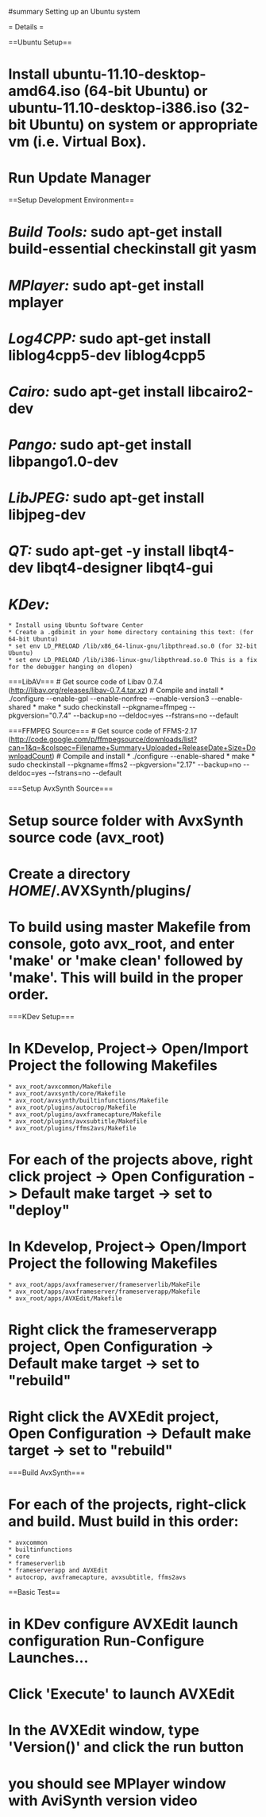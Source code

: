 #summary Setting up an Ubuntu system


= Details =

==Ubuntu Setup==
  # Install ubuntu-11.10-desktop-amd64.iso (64-bit Ubuntu) or ubuntu-11.10-desktop-i386.iso (32-bit Ubuntu) on system or appropriate vm (i.e. Virtual Box).
  # Run Update Manager

==Setup Development Environment==

  # *Build Tools:* sudo apt-get install build-essential checkinstall git yasm
  # *MPlayer:* sudo apt-get install  mplayer
  # *Log4CPP:* sudo apt-get install liblog4cpp5-dev liblog4cpp5
  # *Cairo:* sudo apt-get install libcairo2-dev
  # *Pango:* sudo apt-get install libpango1.0-dev
  # *LibJPEG:* sudo apt-get install libjpeg-dev
  # *QT:* sudo apt-get -y install libqt4-dev libqt4-designer libqt4-gui
  # *KDev:*
    * Install using Ubuntu Software Center
    * Create a .gdbinit in your home directory containing this text: (for 64-bit Ubuntu)
    * set env LD_PRELOAD /lib/x86_64-linux-gnu/libpthread.so.0 (for 32-bit Ubuntu)
    * set env LD_PRELOAD /lib/i386-linux-gnu/libpthread.so.0 This is a fix for the debugger hanging on dlopen)

===LibAV===
    # Get source code of Libav 0.7.4 (http://libav.org/releases/libav-0.7.4.tar.xz)
    # Compile and install
      * ./configure --enable-gpl --enable-nonfree --enable-version3 --enable-shared
      * make
      * sudo checkinstall --pkgname=ffmpeg --pkgversion="0.7.4" --backup=no --deldoc=yes --fstrans=no --default

===FFMPEG Source===
    # Get source code of FFMS-2.17 (http://code.google.com/p/ffmpegsource/downloads/list?can=1&q=&colspec=Filename+Summary+Uploaded+ReleaseDate+Size+DownloadCount)
    # Compile and install
      * ./configure --enable-shared
      * make
      * sudo checkinstall --pkgname=ffms2 --pkgversion="2.17" --backup=no --deldoc=yes --fstrans=no --default

===Setup AvxSynth Source===
  # Setup source folder with AvxSynth source code (avx_root)
  # Create a directory $HOME$/.AVXSynth/plugins/
  # To build using master Makefile from console, goto avx_root, and enter 'make' or 'make clean' followed by 'make'.  This will build in the proper order.
===KDev Setup===
  # In KDevelop, Project-> Open/Import Project the following Makefiles
    * avx_root/avxcommon/Makefile
    * avx_root/avxsynth/core/Makefile
    * avx_root/avxsynth/builtinfunctions/Makefile
    * avx_root/plugins/autocrop/Makefile
    * avx_root/plugins/avxframecapture/Makefile
    * avx_root/plugins/avxsubtitle/Makefile
    * avx_root/plugins/ffms2avs/Makefile
  # For each of the projects above, right click project -> Open Configuration -> Default make target -> set to "deploy"
  # In Kdevelop, Project-> Open/Import Project the following Makefiles
    * avx_root/apps/avxframeserver/frameserverlib/MakeFile
    * avx_root/apps/avxframeserver/frameserverapp/Makefile
    * avx_root/apps/AVXEdit/Makefile
  # Right click the frameserverapp project, Open Configuration -> Default make target -> set to "rebuild"
  # Right click the AVXEdit project, Open Configuration -> Default make target -> set to "rebuild"

===Build AvxSynth===
  # For each of the projects, right-click and build.  Must build in this order:
    * avxcommon
    * builtinfunctions 
    * core
    * frameserverlib
    * frameserverapp and AVXEdit
    * autocrop, avxframecapture, avxsubtitle, ffms2avs

==Basic Test==
  # in KDev configure AVXEdit launch configuration Run-Configure Launches...
  # Click 'Execute' to launch AVXEdit
  # In the AVXEdit window, type 'Version()' and click the run button
  # you should see MPlayer window with AviSynth version video